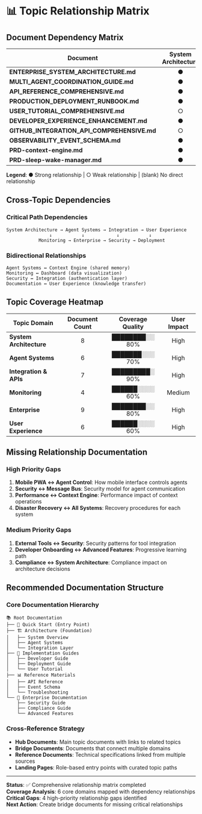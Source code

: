 # 📊 Topic Relationship Matrix

## Document Dependency Matrix

| Document | System Architecture | Agent Systems | Integration | Monitoring | Enterprise | User Experience |
|----------|:------------------:|:-------------:|:-----------:|:----------:|:----------:|:--------------:|
| **ENTERPRISE_SYSTEM_ARCHITECTURE.md** | ● | ● | ● | ● | ● | ○ |
| **MULTI_AGENT_COORDINATION_GUIDE.md** | ● | ● | ● | ● | ○ | ● |
| **API_REFERENCE_COMPREHENSIVE.md** | ● | ● | ● | ○ | ● | ● |
| **PRODUCTION_DEPLOYMENT_RUNBOOK.md** | ● | ○ | ● | ● | ● | ○ |
| **USER_TUTORIAL_COMPREHENSIVE.md** | ○ | ● | ○ | ● | ○ | ● |
| **DEVELOPER_EXPERIENCE_ENHANCEMENT.md** | ● | ● | ● | ● | ● | ● |
| **GITHUB_INTEGRATION_API_COMPREHENSIVE.md** | ○ | ● | ● | ○ | ● | ● |
| **OBSERVABILITY_EVENT_SCHEMA.md** | ● | ● | ● | ● | ● | ○ |
| **PRD-context-engine.md** | ● | ● | ○ | ● | ○ | ○ |
| **PRD-sleep-wake-manager.md** | ● | ● | ○ | ● | ○ | ○ |

**Legend**: ● Strong relationship | ○ Weak relationship | (blank) No direct relationship

## Cross-Topic Dependencies

### **Critical Path Dependencies**
```
System Architecture → Agent Systems → Integration → User Experience
                ↓           ↓            ↓           ↓
            Monitoring → Enterprise → Security → Deployment
```

### **Bidirectional Relationships**
```
Agent Systems ↔ Context Engine (shared memory)
Monitoring ↔ Dashboard (data visualization)
Security ↔ Integration (authentication layer)
Documentation ↔ User Experience (knowledge transfer)
```

## Topic Coverage Heatmap

| Topic Domain | Document Count | Coverage Quality | User Impact |
|--------------|:--------------:|:----------------:|:-----------:|
| **System Architecture** | 8 | ████████░░ 80% | High |
| **Agent Systems** | 6 | ███████░░░ 70% | High |
| **Integration & APIs** | 7 | █████████░ 90% | High |
| **Monitoring** | 4 | ██████░░░░ 60% | Medium |
| **Enterprise** | 9 | ████████░░ 80% | High |
| **User Experience** | 6 | ██████░░░░ 60% | High |

## Missing Relationship Documentation

### **High Priority Gaps**
1. **Mobile PWA ↔ Agent Control**: How mobile interface controls agents
2. **Security ↔ Message Bus**: Security model for agent communication
3. **Performance ↔ Context Engine**: Performance impact of context operations
4. **Disaster Recovery ↔ All Systems**: Recovery procedures for each system

### **Medium Priority Gaps**
1. **External Tools ↔ Security**: Security patterns for tool integration
2. **Developer Onboarding ↔ Advanced Features**: Progressive learning path
3. **Compliance ↔ System Architecture**: Compliance impact on architecture decisions

## Recommended Documentation Structure

### **Core Documentation Hierarchy**
```
📚 Root Documentation
├── 🚀 Quick Start (Entry Point)
├── 🏗️ Architecture (Foundation)
│   ├── System Overview
│   ├── Agent Systems
│   └── Integration Layer
├── 📖 Implementation Guides
│   ├── Developer Guide
│   ├── Deployment Guide
│   └── User Tutorial
├── 📊 Reference Materials
│   ├── API Reference
│   ├── Event Schema
│   └── Troubleshooting
└── 🏢 Enterprise Documentation
    ├── Security Guide
    ├── Compliance Guide
    └── Advanced Features
```

### **Cross-Reference Strategy**
- **Hub Documents**: Main topic documents with links to related topics
- **Bridge Documents**: Documents that connect multiple domains
- **Reference Documents**: Technical specifications linked from multiple sources
- **Landing Pages**: Role-based entry points with curated topic paths

---

**Status**: ✅ Comprehensive relationship matrix completed  
**Coverage Analysis**: 6 core domains mapped with dependency relationships  
**Critical Gaps**: 4 high-priority relationship gaps identified  
**Next Action**: Create bridge documents for missing critical relationships